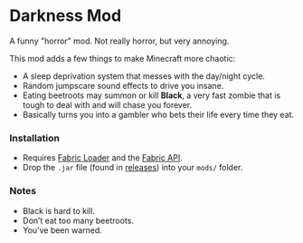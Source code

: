 # Darkness Mod

A funny "horror" mod. Not really horror, but very annoying.

This mod adds a few things to make Minecraft more chaotic:

* A sleep deprivation system that messes with the day/night cycle.
* Random jumpscare sound effects to drive you insane.
* Eating beetroots may summon or kill **Black**, a very fast zombie that is tough to deal with and will chase you forever.
* Basically turns you into a gambler who bets their life every time they eat.

### Installation

* Requires [Fabric Loader](https://fabricmc.net/) and the [Fabric API](https://modrinth.com/mod/fabric-api).
* Drop the `.jar` file (found in [releases](https://github.com/tharakeshrajesh/Darkness/releases/latest)) into your `mods/` folder.

### Notes

* Black is hard to kill.
* Don’t eat too many beetroots.
* You’ve been warned.
